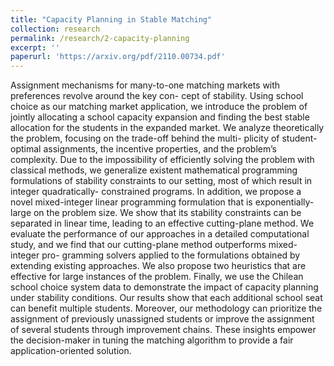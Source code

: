 ```yaml
---
title: "Capacity Planning in Stable Matching"
collection: research
permalink: /research/2-capacity-planning
excerpt: ''
paperurl: 'https://arxiv.org/pdf/2110.00734.pdf'
---
```

Assignment mechanisms for many-to-one matching markets with preferences revolve around the key con-
cept of stability. Using school choice as our matching market application, we introduce the problem of
jointly allocating a school capacity expansion and finding the best stable allocation for the students in
the expanded market. We analyze theoretically the problem, focusing on the trade-off behind the multi-
plicity of student-optimal assignments, the incentive properties, and the problem’s complexity. Due to the
impossibility of efficiently solving the problem with classical methods, we generalize existent mathematical
programming formulations of stability constraints to our setting, most of which result in integer quadratically-
constrained programs. In addition, we propose a novel mixed-integer linear programming formulation that
is exponentially-large on the problem size. We show that its stability constraints can be separated in linear
time, leading to an effective cutting-plane method. We evaluate the performance of our approaches in a
detailed computational study, and we find that our cutting-plane method outperforms mixed-integer pro-
gramming solvers applied to the formulations obtained by extending existing approaches. We also propose
two heuristics that are effective for large instances of the problem. Finally, we use the Chilean school choice
system data to demonstrate the impact of capacity planning under stability conditions. Our results show
that each additional school seat can benefit multiple students. Moreover, our methodology can prioritize
the assignment of previously unassigned students or improve the assignment of several students through
improvement chains. These insights empower the decision-maker in tuning the matching algorithm to provide
a fair application-oriented solution.



